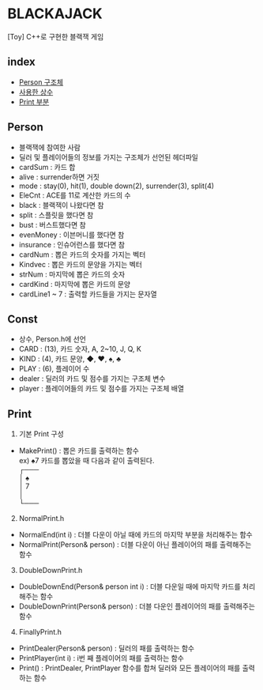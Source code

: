 # BLACKAJACK
[Toy] C++로 구현한 블랙잭 게임
## index

- [Person 구조체](##Person)
- [사용한 상수](##Const)
- [Print 부분](##Print)
## Person
- 블랙잭에 참여한 사람
- 딜러 및 플레이어들의 정보를 가지는 구조체가 선언된 헤더파일
- cardSum : 카드 합
- alive : surrender하면 거짓
- mode : stay(0), hit(1), double down(2), surrender(3), split(4)
- EleCnt : ACE를 11로 계산한 카드의 수
- black : 블랙잭이 나왔다면 참
- split : 스플릿을 했다면 참
- bust : 버스트했다면 참
- evenMoney : 이븐머니를 했다면 참
- insurance : 인슈어런스를 했다면 참
- cardNum : 뽑은 카드의 숫자를 가지는 벡터
- Kindvec : 뽑은 카드의 문양을 가지는 벡터
- strNum : 마지막에 뽑은 카드의 숫자
- cardKind : 마지막에 뽑은 카드의 문양
- cardLine1 ~ 7 : 출력할 카드들을 가지는 문자열

## Const
- 상수, Person.h에 선언
- CARD : (13), 카드 숫자, A, 2~10, J, Q, K
- KIND : (4), 카드 문양, ◆, ♥, ♠, ♣
- PLAY : (6), 플레이어 수
- dealer : 딜러의 카드 및 점수를 가지는 구조체 변수
- player : 플레이어들의 카드 및 점수를 가지는 구조체 배열

## Print
1. 기본 Print 구성
- MakePrint() : 뽑은 카드를 출력하는 함수  
ex) ♠7 카드를 뽑았을 때 다음과 같이 출력된다.  
┌───  
│ ♠  
│  7  
│    
└───  

2. NormalPrint.h
- NormalEnd(int i) : 더블 다운이 아닐 때에 카드의 마지막 부분을 처리해주는 함수
- NormalPrint(Person& person) : 더블 다운이 아닌 플레이어의 패를 출력해주는 함수

3. DoubleDownPrint.h
- DoubleDownEnd(Person& person int i) : 더블 다운일 때에 마지막 카드를 처리해주는 함수
- DoubleDownPrint(Person& person) : 더블 다운인 플레이어의 패를 출력해주는 함수

4. FinallyPrint.h
- PrintDealer(Person& person) : 딜러의 패를 출력하는 함수
- PrintPlayer(int i) : i번 째 플레이어의 패를 출력하는 함수
- Print() : PrintDealer, PrintPlayer 함수를 합쳐 딜러와 모든 플레이어의 패를 출력하는 함수
